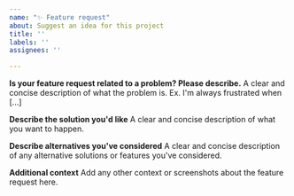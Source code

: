```yaml
---
name: "✨ Feature request"
about: Suggest an idea for this project
title: ''
labels: ''
assignees: ''

---
```


<!--
  For bigger scope ideas and features please use the [Github Discussions](https://www.github.com/jussi/github-testing/)

  If any heading is not applicable, put `NA`.
  For additional information, create an extra H2 heading and add extra info.
-->

**Is your feature request related to a problem? Please describe.**
A clear and concise description of what the problem is. Ex. I'm always frustrated when [...]

**Describe the solution you'd like**
A clear and concise description of what you want to happen.

**Describe alternatives you've considered**
A clear and concise description of any alternative solutions or features you've considered.

**Additional context**
Add any other context or screenshots about the feature request here.
